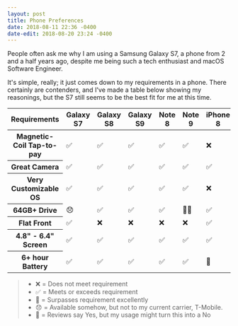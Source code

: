 ```yaml
---
layout: post
title: Phone Preferences
date: 2018-08-11 22:36 -0400
date-edit: 2018-08-20 23:24 -0400
---
```


People often ask me why I am using a Samsung Galaxy S7, a phone from 2 and a half years ago, despite me being such a tech enthusiast and macOS Software Engineer.

It's simple, really; it just comes down to my requirements in a phone. There certainly are contenders, and I've made a table below showing my reasonings, but the S7 still seems to be the best fit for me at this time.

<div class="wide-table-holder">
    <table class="center-td">
        <thead>
            <tr>
                <th>Requirements</th>
                <th>Galaxy S7</th>
                <th>Galaxy S8</th>
                <th>Galaxy S9</th>
                <th>Note 8</th>
                <th>Note 9</th>
                <th>iPhone 8</th>
                <th>iPhone X</th>
                <th>Pixel 2</th>
            </tr>
        </thead>
        <tbody>
            <tr>
                <th>Magnetic-Coil Tap-to-pay</th>
                <td>✅</td><!-- Galaxy S7 -->
                <td>✅</td><!-- Galaxy S8 -->
                <td>✅</td><!-- Galaxy S9 -->
                <td>✅</td><!-- Note 8 -->
                <td>✅</td><!-- Note 9 -->
                <td>❌</td><!-- iPhone 8 -->
                <td>❌</td><!-- iPhone X -->
                <td>❌</td><!-- Pixel 2 -->
            </tr>
            <tr>
                <th>Great Camera</th>
                <td>✅</td><!-- Galaxy S7 -->
                <td>✅</td><!-- Galaxy S8 -->
                <td>✅</td><!-- Galaxy S9 -->
                <td>✅</td><!-- Note 8 -->
                <td>✅</td><!-- Note 9 -->
                <td>✅</td><!-- iPhone 8 -->
                <td>✅</td><!-- iPhone X -->
                <td>✅</td><!-- Pixel 2 -->
            </tr>
            <tr>
                <th>Very Customizable OS</th>
                <td>✅</td><!-- Galaxy S7 -->
                <td>✅</td><!-- Galaxy S8 -->
                <td>✅</td><!-- Galaxy S9 -->
                <td>✅</td><!-- Note 8 -->
                <td>✅</td><!-- Note 9 -->
                <td>❌</td><!-- iPhone 8 -->
                <td>❌</td><!-- iPhone X -->
                <td>✅</td><!-- Pixel 2 -->
            </tr>
            <tr>
                <th>64GB+ Drive</th>
                <td>😞</td><!-- Galaxy S7 -->
                <td>✅</td><!-- Galaxy S8 -->
                <td>✅</td><!-- Galaxy S9 -->
                <td>✅</td><!-- Note 8 -->
                <td>🙌🏽</td><!-- Note 9 -->
                <td>✅</td><!-- iPhone 8 -->
                <td>✅</td><!-- iPhone X -->
                <td>✅</td><!-- Pixel 2 -->
            </tr>
            <tr>
                <th>Flat Front</th>
                <td>✅</td><!-- Galaxy S7 -->
                <td>❌</td><!-- Galaxy S8 -->
                <td>❌</td><!-- Galaxy S9 -->
                <td>❌</td><!-- Note 8 -->
                <td>❌</td><!-- Note 9 -->
                <td>✅</td><!-- iPhone 8 -->
                <td>✅</td><!-- iPhone X -->
                <td>✅</td><!-- Pixel 2 -->
            </tr>
            <tr>
                <th>4.8" - 6.4" Screen</th>
                <td>✅</td><!-- Galaxy S7 -->
                <td>✅</td><!-- Galaxy S8 -->
                <td>✅</td><!-- Galaxy S9 -->
                <td>✅</td><!-- Note 8 -->
                <td>✅</td><!-- Note 9 -->
                <td>✅</td><!-- iPhone 8 -->
                <td>✅</td><!-- iPhone X -->
                <td>✅</td><!-- Pixel 2 -->
            </tr>
            <tr>
                <th>6+ hour Battery</th>
                <td>✅</td><!-- Galaxy S7 -->
                <td>✅</td><!-- Galaxy S8 -->
                <td>✅</td><!-- Galaxy S9 -->
                <td>✅</td><!-- Note 8 -->
                <td>✅</td><!-- Note 9 -->
                <td>🤔</td><!-- iPhone 8 -->
                <td>🤔</td><!-- iPhone X -->
                <td>✅</td><!-- Pixel 2 -->
            </tr>
        </tbody>
    </table>
</div>

> - ❌ = Does not meet requirement
> - ✅ = Meets or exceeds requirement
> - 🙌 = Surpasses requirement excellently
> - 😞 = Available somehow, but not to my current carrier, T-Mobile.
> - 🤔 = Reviews say Yes, but my usage might turn this into a No
